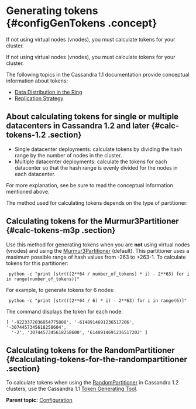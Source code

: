 # Generating tokens {#configGenTokens .concept}

If not using virtual nodes \(vnodes\), you must calculate tokens for your cluster.

If not using virtual nodes \(vnodes\), you must calculate tokens for your cluster.

The following topics in the Cassandra 1.1 documentation provide conceptual information about tokens:

-   [Data Distribution in the Ring](/en/archived/cassandra/1.1/docs/cluster_architecture/partitioning.html#data-distribution-in-the-ring)
-   [Replication Strategy](/en/archived/cassandra/1.1/docs/cluster_architecture/replication.html#replication-strategy)

## About calculating tokens for single or multiple datacenters in Cassandra 1.2 and later {#calc-tokens-1.2 .section}

-   Single datacenter deployments: calculate tokens by dividing the hash range by the number of nodes in the cluster.
-   Multiple datacenter deployments: calculate the tokens for each datacenter so that the hash range is evenly divided for the nodes in each datacenter.

For more explanation, see be sure to read the conceptual information mentioned above.

The method used for calculating tokens depends on the type of partitioner:

## Calculating tokens for the Murmur3Partitioner {#calc-tokens-m3p .section}

Use this method for generating tokens when you are **not** using virtual nodes \(vnodes\) and using the [Murmur3Partitioner](../architecture/archPartitionerM3P.md) \(default\). This partitioner uses a maximum possible range of hash values from -263 to +263-1. To calculate tokens for this partitioner:

```language-bash
 python -c "print [str(((2**64 / number_of_tokens) * i) - 2**63) for i in range(number_of_tokens)]"
```

For example, to generate tokens for 6 nodes:

```language-bash
 python -c "print [str(((2**64 / 6) * i) - 2**63) for i in range(6)]"
```

The command displays the token for each node:

```screen
[ '-9223372036854775808', '-6148914691236517206', '-3074457345618258604', 
  '-2', '3074457345618258600', '6148914691236517202' ]
```

## Calculating tokens for the RandomPartitioner {#calculating-tokens-for-the-randompartitioner .section}

To calculate tokens when using the [RandomPartitioner](../architecture/archPartitionerRandom.md) in Cassandra 1.2 clusters, use the Cassandra 1.1 [Token Generating Tool](/en/archived/cassandra/1.1/docs/initialize/token_generation.html).

**Parent topic:** [Configuration](../../cassandra/configuration/configTOC.md)

